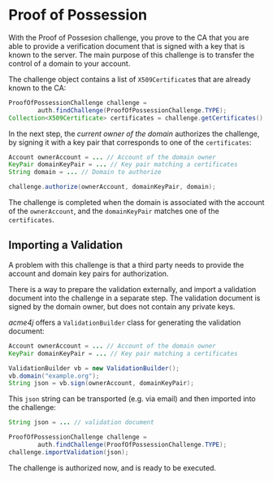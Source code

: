 # Proof of Possession

With the Proof of Possesion challenge, you prove to the CA that you are able to provide a verification document that is signed with a key that is known to the server. The main purpose of this challenge is to transfer the control of a domain to your account.

The challenge object contains a list of `X509Certificate`s that are already known to the CA:

```java
ProofOfPossessionChallenge challenge =
        auth.findChallenge(ProofOfPossessionChallenge.TYPE);
Collection<X509Certificate> certificates = challenge.getCertificates();
```

In the next step, the _current owner of the domain_ authorizes the challenge, by signing it with a key pair that corresponds to one of the `certificates`:

```java
Account ownerAccount = ... // Account of the domain owner
KeyPair domainKeyPair = ... // Key pair matching a certificates
String domain = ... // Domain to authorize

challenge.authorize(ownerAccount, domainKeyPair, domain);
```

The challenge is completed when the domain is associated with the account of the `ownerAccount`, and the `domainKeyPair` matches one of the `certificates`.

## Importing a Validation

A problem with this challenge is that a third party needs to provide the account and domain key pairs for authorization.

There is a way to prepare the validation externally, and import a validation document into the challenge in a separate step. The validation document is signed by the domain owner, but does not contain any private keys.

_acme4j_ offers a `ValidationBuilder` class for generating the validation document:

```java
Account ownerAccount = ... // Account of the domain owner
KeyPair domainKeyPair = ... // Key pair matching a certificates

ValidationBuilder vb = new ValidationBuilder();
vb.domain("example.org");
String json = vb.sign(ownerAccount, domainKeyPair);
```

This `json` string can be transported (e.g. via email) and then imported into the challenge:

```java
String json = ... // validation document

ProofOfPossessionChallenge challenge =
        auth.findChallenge(ProofOfPossessionChallenge.TYPE);
challenge.importValidation(json);
```

The challenge is authorized now, and is ready to be executed.
